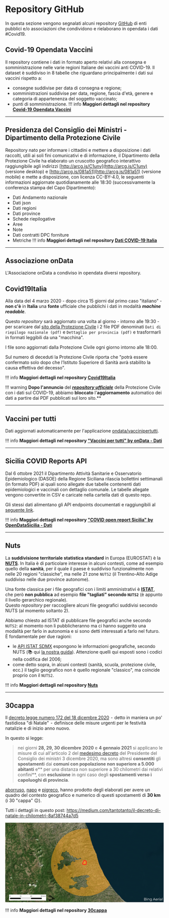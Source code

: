 # Repository GitHub

In questa sezione vengono segnalati alcuni repository [GitHub](https://github.com/) di enti pubblici e/o associazioni che condividono e rielaborano in opendata i dati #Covid19.

## Covid-19 Opendata Vaccini

Il repository contiene i dati in formato aperto relativi alla consegna e somministrazione nelle varie regioni Italiane dei vaccini anti COVID-19. Il dataset è suddiviso in 8 tabelle che riguardano principalmente i dati sui vaccini rispetto a:


*   consegne suddivise per data di consegna e regione;
*   somministrazioni suddivise per data, regione, fascia d'età, genere e categoria di appartenenza del soggetto vaccinato;
*   punti di somministrazione.
!!! info
    **Maggiori dettagli nel repository [Covid-19 Opendata Vaccini](https://github.com/italia/covid19-opendata-vaccini)**

---

## Presidenza del Consiglio dei Ministri - Dipartimento della Protezione Civile

Repository nato per informare i cittadini e mettere a disposizione i dati raccolti, utili ai soli fini comunicativi e di informazione, il Dipartimento della Protezione Civile ha elaborato un cruscotto geografico interattivo raggiungibile agli indirizzi  [http://arcg.is/C1unv](http://arcg.is/C1unv) (versione desktop) e [http://arcg.is/081a51](http://arcg.is/081a51) (versione mobile) e mette a disposizione, con licenza CC-BY-4.0, le seguenti informazioni aggiornate quotidianamente alle 18:30 (successivamente la conferenza stampa del Capo Dipartimento):

- Dati Andamento nazionale
- Dati json
- Dati regioni
- Dati province
- Schede riepilogative
- Aree
- Note
- Dati contratti DPC forniture
- Metriche
!!! info
     **Maggiori dettagli nel repository [Dati COVID-19 Italia](https://github.com/pcm-dpc/COVID-19)**

--- 

## Associazione onData

L'Associazione onData a condiviso in opendata diversi repository.

## Covid19Italia

Alla data del 4 marzo 2020 - dopo circa 15 giorni dal primo caso "italiano" - **non c'è** in **Italia** una **fonte** ufficiale che pubblichi i dati in modalità ***machine readable***.

Questo *repository* sarà aggiornato una volta al giorno - intorno alle 19:30 - per scaricare dal [sito della Protezione Civile](http://www.protezionecivile.gov.it/attivita-rischi/rischio-sanitario/emergenze/coronavirus/) i 2 file PDF denominati `Dati di riepilogo nazionale (pdf)` e `Dettaglio per provincia (pdf)` e trasformarli in formati leggibili da una "macchina".

I file sono aggiornati dalla Protezione Civile ogni giorno intorno alle 18:00.

Sul numero di deceduti la Protezione Civile riporta che "potrà essere confermato solo dopo che l’Istituto Superiore di Sanità avrà stabilito la causa effettiva del decesso".

!!! info
    **Maggiori dettagli nel repository [Covid19Italia](https://github.com/ondata/covid19italia)**

!!! warning
    **Dopo l'annuncio** del **[*repository ufficiale*](https://github.com/pcm-dpc/COVID-19)** della Protezione Civile con i dati sul COVID-19, abbiamo **bloccato** l'**aggiornamento** automatico dei dati a partire dai PDF pubblicati sul loro sito.**

---

## Vaccini per tutti

Dati aggiornati automaticamente per l'applicazione [ondata/vaccinipertutti](https://github.com/ondata/vaccinipertutti/).

!!! info
    **Maggiori dettagli nel repository ["Vaccini per tutti" by onData - Dati](https://github.com/ondata/vaccinipertutti-data)**
	
---

## Sicilia COVID Reports API

Dal 6 ottobre 2021 il Dipartimento Attività Sanitarie e Osservatorio Epidemiologico (DASOE) della Regione Siciliana rilascia bollettini settimanali (in formato PDF) ai quali sono allegate due tabelle contenenti dati epidemiologici e vaccinali con dettaglio comunale. Le tabelle allegate vengono convertite in CSV e caricate nella cartella dati di questo repo.

Gli stessi dati alimentano gli API endpoints documentati e raggiungibili al [seguente link](https://covid-open-report-sicilia.herokuapp.com/).


!!! info
    **Maggiori dettagli nel repository ["COVID open report Sicilia" by OpenDataSicilia - Dati](https://github.com/opendatasicilia/covid-open-report-sicilia)**

---

## Nuts

La **suddivisione territoriale statistica standard** in Europa (EUROSTAT) è la [**NUTS**](https://www.wikiwand.com/it/Nomenclatura_delle_unit%C3%A0_territoriali_statistiche). In Italia è di particolare interesse in alcuni contesti, come ad esempio quello della **sanità**, per il quale il paese è suddiviso funzionalmente non nelle 20 regioni "classiche", ma nelle 21 zone `NUTS2` (il Trentino-Alto Adige suddiviso nelle due province autonome).

Una fonte classica per i file geografici con i limiti amministrativi è [**ISTAT**](https://www.istat.it/it/archivio/222527), che però **non pubblica** ad esempio **file "tagliati" secondo `NUTS2`** (è appunto il livello gerarchico regionale).<br>
Questo *repository* per raccogliere alcuni file geografici suddivisi secondo NUTS (al momento soltanto 2).

Abbiamo chiesto ad ISTAT di pubblicare file geografici anche secondo `NUTS2`: al momento non li pubblicheranno ma ci hanno suggerito una modalità per farlo in autonomia e si sono detti interessati a farlo nel futuro.<br>
È fondamentale per due ragioni:

- le [API ISTAT SDMX](https://www.istat.it/it/metodi-e-strumenti/web-service-sdmx) espongono le informazioni geografiche, secondo NUTS (📚 qui [la nostra guida](https://ondata.github.io/guida-api-istat/)). Attenzione quelli qui esposti sono i codici nella codifica del 2006;
- come detto sopra, in alcuni contesti (sanità, scuola, protezione civile, ecc.) il taglio geografico non è quello regionale "classico", ma coincide proprio con il `NUTS2`.


!!! info
    **Maggiori dettagli nel repository [Nuts](https://github.com/ondata/nuts)**
	
---

## 30cappa

Il [decreto legge numero 172 del 18 dicembre 2020](https://www.gazzettaufficiale.it/eli/id/2020/12/18/20G00196/s)  -  detto in maniera un po' fastidiosa "di Natale"  -  definisce delle misure urgenti per le festività natalizie e di inizio anno nuovo.

In questo si legge:

> nei giorni **28, 29, 30 dicembre 2020** e **4 gennaio 2021** si applicano le misure di cui all'articolo 2 del [medesimo decreto](http://www.governo.it/sites/new.governo.it/files/dpcm_20201203_txt.pdf) del Presidente del Consiglio dei ministri 3 dicembre 2020, ma sono altresì **consentiti** gli **spostamenti** dai **comuni con popolazione non superiore a 5.000 abitanti** e** per una distanza non superiore a 30 chilometri dai relativi confini**, con **esclusione** in ogni caso degli **spostamenti verso i capoluoghi di provincia**.

[aborruso](https://twitter.com/aborruso), [napo](https://twitter.com/napo) e [pigreco](https://twitter.com/totofiandaca), hanno prodotto degli elaborati per avere un quadro del contesto geografico e numerico di questi spostamenti di **30 km** (i 30 "cappa" 😉).

Tutti i dettagli in questo post:
<https://medium.com/tantotanto/il-decreto-di-natale-in-chilometri-8af38744a7d5>

[![](https://raw.githubusercontent.com/ondata/30cappa/main/risorse/buffer05.png)](https://medium.com/tantotanto/il-decreto-di-natale-in-chilometri-8af38744a7d5)


!!! info
    **Maggiori dettagli nel repository [30cappa](https://github.com/ondata/30cappa)**